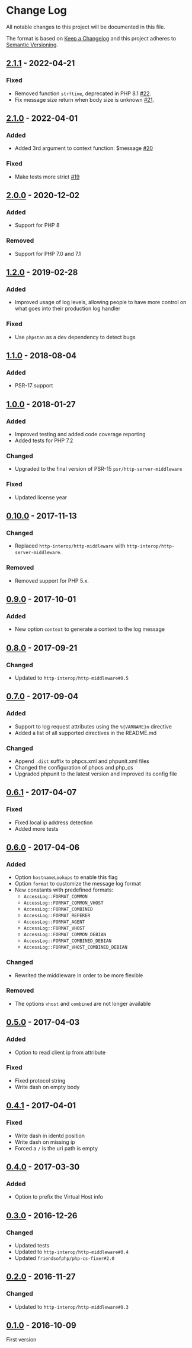 # Change Log

All notable changes to this project will be documented in this file.

The format is based on [Keep a Changelog](http://keepachangelog.com/)
and this project adheres to [Semantic Versioning](http://semver.org/).

## [2.1.1] - 2022-04-21
### Fixed
- Removed function `strftime`, deprecated in PHP 8.1 [#22].
- Fix message size return when body size is unknown [#21].

## [2.1.0] - 2022-04-01
### Added
- Added 3rd argument to context function: $message [#20]

### Fixed
- Make tests more strict [#19]

## [2.0.0] - 2020-12-02
### Added
- Support for PHP 8

### Removed
- Support for PHP 7.0 and 7.1

## [1.2.0] - 2019-02-28
### Added
- Improved usage of log levels, allowing people to have more control on what goes
  into their production log handler

### Fixed
- Use `phpstan` as a dev dependency to detect bugs

## [1.1.0] - 2018-08-04
### Added
- PSR-17 support

## [1.0.0] - 2018-01-27
### Added
- Improved testing and added code coverage reporting
- Added tests for PHP 7.2

### Changed
- Upgraded to the final version of PSR-15 `psr/http-server-middleware`

### Fixed
- Updated license year

## [0.10.0] - 2017-11-13
### Changed
- Replaced `http-interop/http-middleware` with  `http-interop/http-server-middleware`.

### Removed
- Removed support for PHP 5.x.

## [0.9.0] - 2017-10-01
### Added
- New option `context` to generate a context to the log message

## [0.8.0] - 2017-09-21
### Changed
- Updated to `http-interop/http-middleware#0.5`

## [0.7.0] - 2017-09-04
### Added
- Support to log request attributes using the `%{VARNAME}n` directive
- Added a list of all supported directives in the README.md

### Changed
- Append `.dist` suffix to phpcs.xml and phpunit.xml files
- Changed the configuration of phpcs and php_cs
- Upgraded phpunit to the latest version and improved its config file

## [0.6.1] - 2017-04-07
### Fixed
- Fixed local ip address detection
- Added more tests

## [0.6.0] - 2017-04-06
### Added
- Option `hostnameLookups` to enable this flag
- Option `format` to customize the message log format
- New constants with predefined formats:
  * `AccessLog::FORMAT_COMMON`
  * `AccessLog::FORMAT_COMMON_VHOST`
  * `AccessLog::FORMAT_COMBINED`
  * `AccessLog::FORMAT_REFERER`
  * `AccessLog::FORMAT_AGENT`
  * `AccessLog::FORMAT_VHOST`
  * `AccessLog::FORMAT_COMMON_DEBIAN`
  * `AccessLog::FORMAT_COMBINED_DEBIAN`
  * `AccessLog::FORMAT_VHOST_COMBINED_DEBIAN`

### Changed
- Rewrited the middleware in order to be more flexible

### Removed
- The options `vhost` and `combined` are not longer available

## [0.5.0] - 2017-04-03
### Added
- Option to read client ip from attribute

### Fixed
- Fixed protocol string
- Write dash on empty body

## [0.4.1] - 2017-04-01
### Fixed
- Write dash in identd position
- Write dash on missing ip
- Forced a `/` is the uri path is empty

## [0.4.0] - 2017-03-30
### Added
- Option to prefix the Virtual Host info

## [0.3.0] - 2016-12-26
### Changed
- Updated tests
- Updated to `http-interop/http-middleware#0.4`
- Updated `friendsofphp/php-cs-fixer#2.0`

## [0.2.0] - 2016-11-27
### Changed
- Updated to `http-interop/http-middleware#0.3`

## [0.1.0] - 2016-10-09
First version

[#19]: https://github.com/middlewares/access-log/issues/19
[#20]: https://github.com/middlewares/access-log/issues/20
[#21]: https://github.com/middlewares/access-log/issues/21
[#22]: https://github.com/middlewares/access-log/issues/22

[2.1.1]: https://github.com/middlewares/access-log/compare/v2.1.0...v2.1.1
[2.1.0]: https://github.com/middlewares/access-log/compare/v2.0.0...v2.1.0
[2.0.0]: https://github.com/middlewares/access-log/compare/v1.2.0...v2.0.0
[1.2.0]: https://github.com/middlewares/access-log/compare/v1.1.0...v1.2.0
[1.1.0]: https://github.com/middlewares/access-log/compare/v1.0.0...v1.1.0
[1.0.0]: https://github.com/middlewares/access-log/compare/v0.10.0...v1.0.0
[0.10.0]: https://github.com/middlewares/access-log/compare/v0.9.0...v0.10.0
[0.9.0]: https://github.com/middlewares/access-log/compare/v0.8.0...v0.9.0
[0.8.0]: https://github.com/middlewares/access-log/compare/v0.7.0...v0.8.0
[0.7.0]: https://github.com/middlewares/access-log/compare/v0.6.1...v0.7.0
[0.6.1]: https://github.com/middlewares/access-log/compare/v0.6.0...v0.6.1
[0.6.0]: https://github.com/middlewares/access-log/compare/v0.5.0...v0.6.0
[0.5.0]: https://github.com/middlewares/access-log/compare/v0.4.1...v0.5.0
[0.4.1]: https://github.com/middlewares/access-log/compare/v0.4.0...v0.4.1
[0.4.0]: https://github.com/middlewares/access-log/compare/v0.3.0...v0.4.0
[0.3.0]: https://github.com/middlewares/access-log/compare/v0.2.0...v0.3.0
[0.2.0]: https://github.com/middlewares/access-log/compare/v0.1.0...v0.2.0
[0.1.0]: https://github.com/middlewares/access-log/releases/tag/v0.1.0
